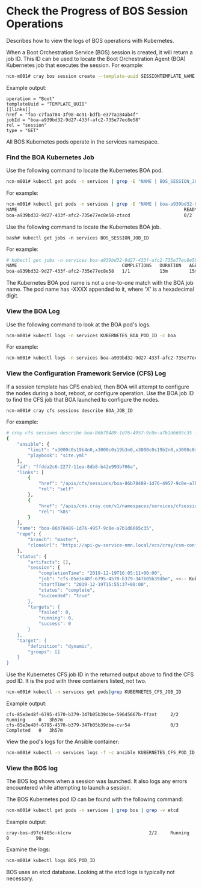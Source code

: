 # Check the Progress of BOS Session Operations

Describes how to view the logs of BOS operations with Kubernetes.

When a Boot Orchestration Service \(BOS\) session is created, it will return a job ID. This ID can be used to locate the Boot Orchestration Agent \(BOA\) Kubernetes job that executes the session. For example:

```bash
ncn-m001# cray bos session create --template-uuid SESSIONTEMPLATE_NAME --operation Boot
```

Example output:

```
operation = "Boot"
templateUuid = "TEMPLATE_UUID"
[[links]]
href = "foo-c7faa704-3f98-4c91-bdfb-e377a184ab4f"
jobId = "boa-a939bd32-9d27-433f-afc2-735e77ec8e58"
rel = "session"
type = "GET"
```

All BOS Kubernetes pods operate in the services namespace.


### Find the BOA Kubernetes Job

Use the following command to locate the Kubernetes BOA pod.

```bash
ncn-m001# kubectl get pods -n services | grep -E "NAME | BOS_SESSION_JOB_ID"
```

For example:

```bash
ncn-m001# kubectl get pods -n services | grep -E "NAME | boa-a939bd32-9d27-433f-afc2-735e77ec8e58"
NAME                                                              READY   STATUS      RESTARTS   AGE
boa-a939bd32-9d27-433f-afc2-735e77ec8e58-ztscd                    0/2     Completed   0          16m
```

Use the following command to locate the Kubernetes BOA job.

```screen
bash# kubectl get jobs -n services BOS_SESSION_JOB_ID
```

For example:

```bash
# kubectl get jobs -n services boa-a939bd32-9d27-433f-afc2-735e77ec8e58
NAME                                       COMPLETIONS   DURATION   AGE
boa-a939bd32-9d27-433f-afc2-735e77ec8e58   1/1           13m        15m
```

The Kubernetes BOA pod name is not a one-to-one match with the BOA job name. The pod name has -XXXX appended to it, where 'X' is a hexadecimal digit.


### View the BOA Log

Use the following command to look at the BOA pod's logs.

```bash
ncn-m001# kubectl logs -n services KUBERNETES_BOA_POD_ID -c boa
```

For example:

```bash
ncn-m001# kubectl logs -n services boa-a939bd32-9d27-433f-afc2-735e77ec8e58 -c boa
```


### View the Configuration Framework Service \(CFS\) Log

If a session template has CFS enabled, then BOA will attempt to configure the nodes during a boot, reboot, or configure operation. Use the BOA job ID to find the CFS job that BOA launched to configure the nodes.

```bash
ncn-m001# cray cfs sessions describe BOA_JOB_ID
```

For example:

```bash
# cray cfs sessions describe boa-86b78489-1d76-4957-9c0e-a7b1d6665c35 --format json
{
    "ansible": {
        "limit": "x3000c0s19b4n0,x3000c0s19b3n0,x3000c0s19b2n0,x3000c0s19b1n0",
        "playbook": "site.yml"
    },
    "id": "ffdda2c6-2277-11ea-8db8-b42e993b706a",
    "links": [
        {
            "href": "/apis/cfs/sessions/boa-86b78489-1d76-4957-9c0e-a7b1d6665c35",
            "rel": "self"
        },
        {
            "href": "/apis/cms.cray.com/v1/namespaces/services/cfsessions/boa-86b78489-1d76-4957-9c0e-a7b1d6665c35",
            "rel": "k8s"
        }
    ],
    "name": "boa-86b78489-1d76-4957-9c0e-a7b1d6665c35",
    "repo": {
        "branch": "master",
        "cloneUrl": "https://api-gw-service-nmn.local/vcs/cray/csm-config-management.git"
    },
    "status": {
        "artifacts": [],
        "session": {
            "completionTime": "2019-12-19T16:05:11+00:00",
            "job": "cfs-85e3e48f-6795-4570-b379-347b05b39dbe", <<-- Kubernetes CFS job ID
            "startTime": "2019-12-19T15:55:37+00:00",
            "status": "complete",
            "succeeded": "true"
        },
        "targets": {
            "failed": 0,
            "running": 0,
            "success": 0
        }
    },
    "target": {
        "definition": "dynamic",
        "groups": []
    }
}
```

Use the Kubernetes CFS job ID in the returned output above to find the CFS pod ID. It is the pod with three containers listed, not two.

```bash
ncn-m001# kubectl -n services get pods|grep KUBERNETES_CFS_JOB_ID
```

Example output:

```
cfs-85e3e48f-6795-4570-b379-347b05b39dbe-59645667b-ffznt     2/2   Running     0   3h57m
cfs-85e3e48f-6795-4570-b379-347b05b39dbe-cvr54               0/3   Completed   0   3h57m
```

View the pod's logs for the Ansible container:

```bash
ncn-m001# kubectl -n services logs -f -c ansible KUBERNETES_CFS_POD_ID
```


### View the BOS log

The BOS log shows when a session was launched. It also logs any errors encountered while attempting to launch a session.

The BOS Kubernetes pod ID can be found with the following command:

```bash
ncn-m001# kubectl get pods -n services | grep bos | grep -v etcd
```

Example output:

```
cray-bos-d97cf465c-klcrw                             2/2     Running     0          90s
```

Examine the logs:

```bash
ncn-m001# kubectl logs BOS_POD_ID
```

BOS uses an etcd database. Looking at the etcd logs is typically not necessary.

